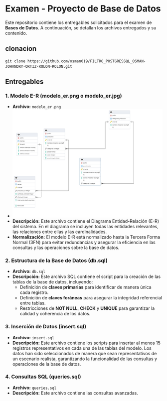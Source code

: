 # Examen - Proyecto de Base de Datos

Este repositorio contiene los entregables solicitados para el examen de **Bases de Datos**. A continuación, se detallan los archivos entregados y su contenido.

## clonacion

``git clone https://github.com/osman019/FILTRO_POSTGRESSQL_OSMAN-JOHANDRY-ORTIZ-ROLON-ROLON.git``

## Entregables

### 1. Modelo E-R (modelo_er.png o modelo_er.jpg)

- **Archivo:** `modelo_er.png`  
- ![alt text](modelo_er.png)
- **Descripción:** Este archivo contiene el Diagrama Entidad-Relación (E-R) del sistema. En el diagrama se incluyen todas las entidades relevantes, las relaciones entre ellas y las cardinalidades.  
- **Normalización:** El modelo E-R está normalizado hasta la Tercera Forma Normal (3FN) para evitar redundancias y asegurar la eficiencia en las consultas y las operaciones sobre la base de datos.

### 2. Estructura de la Base de Datos (db.sql)

- **Archivo:** `db.sql`  
- **Descripción:** Este archivo SQL contiene el script para la creación de las tablas de la base de datos, incluyendo:
  - Definición de **claves primarias** para identificar de manera única cada registro.
  - Definición de **claves foráneas** para asegurar la integridad referencial entre tablas.
  - Restricciones de **NOT NULL**, **CHECK** y **UNIQUE** para garantizar la calidad y coherencia de los datos.

### 3. Inserción de Datos (insert.sql)

- **Archivo:** `insert.sql`  
- **Descripción:** Este archivo contiene los scripts para insertar al menos 15 registros representativos en cada una de las tablas del modelo. Los datos han sido seleccionados de manera que sean representativos de un escenario realista, garantizando la funcionalidad de las consultas y operaciones de la base de datos.

### 4. Consultas SQL (queries.sql)

- **Archivo:** `queries.sql`
- **Descripción:** Este archivo contiene las consultas avanzadas.

